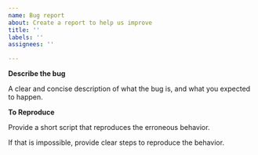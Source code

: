 ```yaml
---
name: Bug report
about: Create a report to help us improve
title: ''
labels: ''
assignees: ''

---
```


**Describe the bug**

A clear and concise description of what the bug is, and what you expected to happen.

**To Reproduce**

Provide a short script that reproduces the erroneous behavior.

If that is impossible, provide clear steps to reproduce the behavior.
